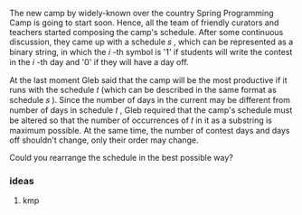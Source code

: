 The new camp by widely-known over the country Spring Programming Camp is going to start soon. Hence, all the team of
friendly curators and teachers started composing the camp's schedule. After some continuous discussion, they came up
with a schedule 𝑠
, which can be represented as a binary string, in which the 𝑖
-th symbol is '1' if students will write the contest in the 𝑖
-th day and '0' if they will have a day off.

At the last moment Gleb said that the camp will be the most productive if it runs with the schedule 𝑡
(which can be described in the same format as schedule 𝑠
). Since the number of days in the current may be different from number of days in schedule 𝑡
, Gleb required that the camp's schedule must be altered so that the number of occurrences of 𝑡
in it as a substring is maximum possible. At the same time, the number of contest days and days off shouldn't change,
only their order may change.

Could you rearrange the schedule in the best possible way?

### ideas

1. kmp